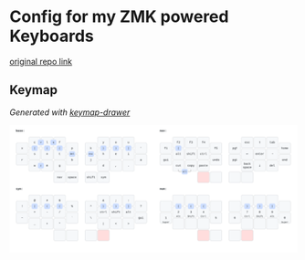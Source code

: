 # Config for my ZMK powered Keyboards

[original repo link](https://github.com/jcmkk3/zmk-config/tree/main)

## Keymap

*Generated with [keymap-drawer](https://github.com/caksoylar/keymap-drawer)*
 
![](images/keymap.svg)
